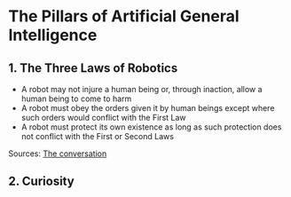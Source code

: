 # The Pillars of Artificial General Intelligence

## 1. The Three Laws of Robotics

-   A robot may not injure a human being or, through inaction, allow a human being to come to harm
-   A robot must obey the orders given it by human beings except where such orders would conflict with the First Law
-   A robot must protect its own existence as long as such protection does not conflict with the First or Second Laws

Sources: [The conversation](https://theconversation.com/after-75-years-isaac-asimovs-three-laws-of-robotics-need-updating-74501#:~:text=The%20Three%20Laws&text=They%20are%3A,conflict%20with%20the%20First%20Law)

## 2. Curiosity
